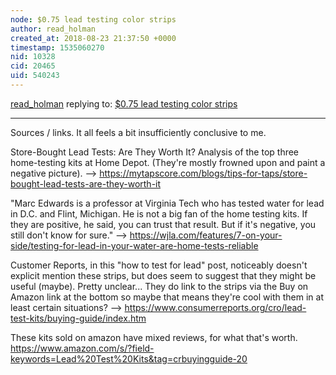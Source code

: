 ```yaml
---
node: $0.75 lead testing color strips
author: read_holman
created_at: 2018-08-23 21:37:50 +0000
timestamp: 1535060270
nid: 10328
cid: 20465
uid: 540243
---
```




[read_holman](../profile/read_holman) replying to: [$0.75 lead testing color strips](../notes/warren/04-18-2014/0-75-lead-testing-color-strips)

----
Sources / links. It all feels a bit insufficiently conclusive to me.

Store-Bought Lead Tests: Are They Worth It? Analysis of the top three home-testing kits at Home Depot. (They're mostly frowned upon and paint a negative picture). --> https://mytapscore.com/blogs/tips-for-taps/store-bought-lead-tests-are-they-worth-it

"Marc Edwards is a professor at Virginia Tech who has tested water for lead in D.C. and Flint, Michigan. He is not a big fan of the home testing kits. If they are positive, he said, you can trust that result. But if it's negative, you still don't know for sure." --> https://wjla.com/features/7-on-your-side/testing-for-lead-in-your-water-are-home-tests-reliable

Customer Reports, in this "how to test for lead" post, noticeably doesn't explicit mention these strips, but does seem to suggest that they might be useful (maybe). Pretty unclear... They do link to the strips via the Buy on Amazon link at the bottom so maybe that means they're cool with them in at least certain situations? --> https://www.consumerreports.org/cro/lead-test-kits/buying-guide/index.htm

These kits sold on amazon have mixed reviews, for what that's worth.
https://www.amazon.com/s/?field-keywords=Lead%20Test%20Kits&tag=crbuyingguide-20 
